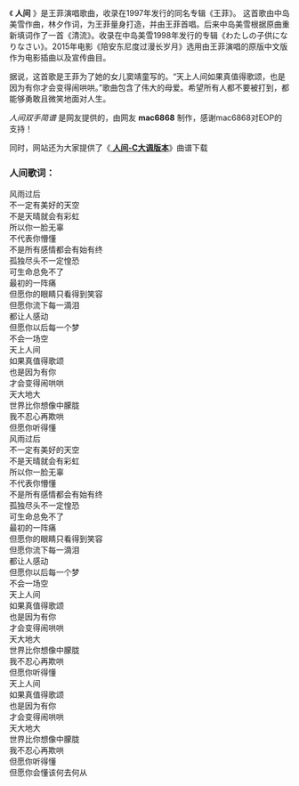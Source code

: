 

《 **人间** 》是王菲演唱歌曲，收录在1997年发行的同名专辑《王菲》。
这首歌由中岛美雪作曲，林夕作词，为王菲量身打造，并由王菲首唱。后来中岛美雪根据原曲重新填词作了一首《清流》。收录在中岛美雪1998年发行的专辑《わたしの子供になりなさい》。2015年电影《陪安东尼度过漫长岁月》选用由王菲演唱的原版中文版作为电影插曲以及宣传曲目。

据说，这首歌是王菲为了她的女儿窦靖童写的。“天上人间如果真值得歌颂，也是因为有你才会变得闹哄哄。”歌曲包含了伟大的母爱。希望所有人都不要被打到，都能够勇敢且微笑地面对人生。

_人间双手简谱_ 是网友提供的，由网友 **mac6868** 制作，感谢mac6868对EOP的支持！

同时，网站还为大家提供了《[ **人间-C大调版本**](Music-11691-人间-C大调版本.html "人间-C大调版本")》曲谱下载

### 人间歌词：

风雨过后  
不一定有美好的天空  
不是天晴就会有彩虹  
所以你一脸无辜  
不代表你懵懂  
不是所有感情都会有始有终  
孤独尽头不一定惶恐  
可生命总免不了  
最初的一阵痛  
但愿你的眼睛只看得到笑容  
但愿你流下每一滴泪  
都让人感动  
但愿你以后每一个梦  
不会一场空  
天上人间  
如果真值得歌颂  
也是因为有你  
才会变得闹哄哄  
天大地大  
世界比你想像中朦胧  
我不忍心再欺哄  
但愿你听得懂  
风雨过后  
不一定有美好的天空  
不是天晴就会有彩虹  
所以你一脸无辜  
不代表你懵懂  
不是所有感情都会有始有终  
孤独尽头不一定惶恐  
可生命总免不了  
最初的一阵痛  
但愿你的眼睛只看得到笑容  
但愿你流下每一滴泪  
都让人感动  
但愿你以后每一个梦  
不会一场空  
天上人间  
如果真值得歌颂  
也是因为有你  
才会变得闹哄哄  
天大地大  
世界比你想像中朦胧  
我不忍心再欺哄  
但愿你听得懂  
天上人间  
如果真值得歌颂  
也是因为有你  
才会变得闹哄哄  
天大地大  
世界比你想像中朦胧  
我不忍心再欺哄  
但愿你听得懂  
但愿你会懂该何去何从


